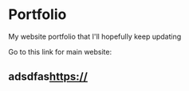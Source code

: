 # Portfolio
My website portfolio that I'll hopefully keep updating

Go to this link for main website:

## adsdfas[https://](https://etmonster.github.io/Portfolio/public/)
